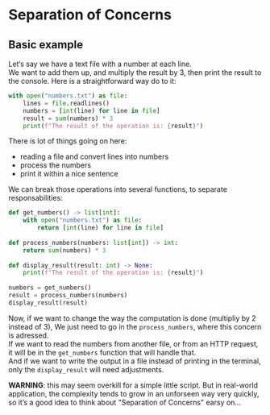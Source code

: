 # Separation of Concerns

## Basic example

Let‘s say we have a text file with a number at each line.  
We want to add them up, and multiply the result by 3, 
then print the result to the console.
Here is a straightforward way do to it:

```python
with open("numbers.txt") as file:
    lines = file.readlines()
    numbers = [int(line) for line in file]
    result = sum(numbers) * 3
    print(f"The result of the operation is: {result}")
```

There is lot of things going on here:
- reading a file and convert lines into numbers
- process the numbers
- print it within a nice sentence

We can break those operations into several functions, to separate responsabilities:

```python
def get_numbers() -> list[int]:
    with open("numbers.txt") as file:
        return [int(line) for line in file]
        
def process_numbers(numbers: list[int]) -> int:
    return sum(numbers) * 3
    
def display_result(result: int) -> None:
    print(f"The result of the operation is: {result}")
    
numbers = get_numbers()
result = process_numbers(numbers)
display_result(result)
```

Now, if we want to change the way the computation is done (multipliy by 2 instead of 3),
We just need to go in the `process_numbers`, where this concern is adressed.  
If we want to read the numbers from another file, or from an HTTP request, it will be
in the `get_numbers` function that will handle that.  
And if we want to write the output in a file instead of printing in the terminal,
only the `display_result` will need adjustments.

**WARNING**: this may seem overkill for a simple little script. But in real-world
application, the complexity tends to grow in an unforseen way very quickly, so it’s
a good idea to think about "Separation of Concerns" earsy on…

